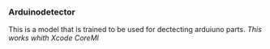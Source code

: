 ### Arduinodetector
This is a model that is trained to be used for dectecting arduiuno parts.
*This works whith Xcode CoreMl*

